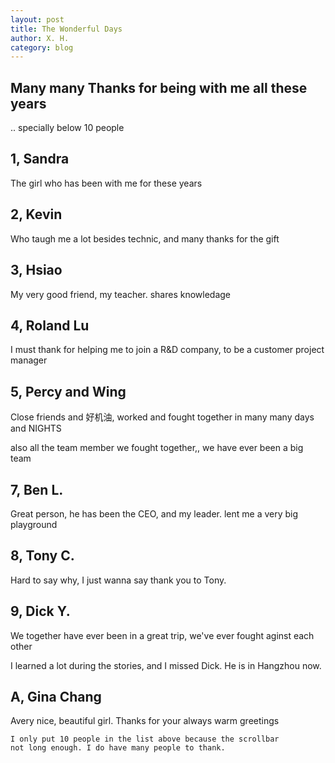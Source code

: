 ```yaml
---
layout: post
title: The Wonderful Days
author: X. H.
category: blog
---
```



## Many many Thanks for being with me all these years

.. specially below 10 people

## 1, Sandra

The girl who has been with me for these years

## 2, Kevin

Who taugh me a lot besides technic, and many thanks for the gift

## 3, Hsiao

My very good friend, my teacher. shares knowledage

## 4, Roland Lu

I must thank for helping me to join a R&D company, to be a customer project manager

## 5, Percy and Wing

Close friends and 好机油, worked and fought together in many many days and NIGHTS

also all the team member we fought together,, we have ever been a big team

## 7, Ben L.

Great person, he has been the CEO, and my leader. lent me a very big playground

## 8, Tony C.

Hard to say why, I just wanna say thank you to Tony.

## 9, Dick Y.

We together have ever been in a great trip, we've ever fought aginst each other

I learned a lot during the stories, and I missed Dick. He is in Hangzhou now.

## A, Gina Chang

Avery nice, beautiful girl. Thanks for your always warm greetings

```
I only put 10 people in the list above because the scrollbar 
not long enough. I do have many people to thank.
```
